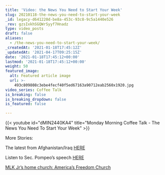 ```yaml
---
title: 'Video: the News You Need to Start Your Week'
slug: 20210118-the-news-you-need-to-start-your-week
_id: legacy-d641220d-be8a-453c-93c8-9c5a1440e526
_rev: gzsIxkhSGQWrSyyf7Hnadz
type: video_posts
draft: false
aliases:
  - /the-news-you-need-to-start-your-week/
_createdAt: '2021-01-18T17:45:12Z'
_updatedAt: '2021-04-17T09:25:15Z'
date: '2021-01-18T17:45:12+00:00'
lastmod: '2021-01-18T17:45:12+00:00'
weight: 50
featured_image:
  alt: Featured article image
  url: >-
    493c809808c3ebe4fecf40f5ed67163a90712eab2560x1920.jpg
video_series: Coffee Talk
is_breaking: false
is_breaking_dropdown: false
is_featured: false

---
```

{{< youtube id="dMIN2440KA4" title="Monday Morning Coffee Talk - The News You Need To Start Your Week" >}}

More Stories:

The latest from Afghanistan/Iraq [HERE](https://smarthernews.com/article/acting-sec-of-defense-chris-miller-on-the-reduction-of-u-s-troops-in-afghanistan-to-the-lowest-level-since-2001/)

Listen to Sec. Pompeo’s speech [HERE](https://smarthernews.com/article/pompeo-iran-and-alqaeda/)

[MLK Jr’s home church: America’s Freedom Church](https://smarthernews.com/ebenezer-church/)